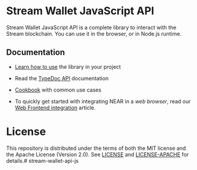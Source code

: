 # Stream Wallet JavaScript API

Stream Wallet JavaScript API is a complete library to interact with the Stream blockchain. You can use it in the browser, or in Node.js runtime.

## Documentation

- [Learn how to use](https://docs.streamprotocol.app/tools/stream-wallet-api-js/quick-reference) the library in your project

- Read the [TypeDoc API](https://near.github.io/stream-wallet-api-js/) documentation

- [Cookbook](stream-protocol/stream-wallet-api-js/blob/master/examples/cookbook/README.md) with common use cases

- To quickly get started with integrating NEAR in a _web browser_, read our [Web Frontend integration](https://docs.streamprotocol.app/develop/integrate/frontend) article.

# License

This repository is distributed under the terms of both the MIT license and the Apache License (Version 2.0).
See [LICENSE](stream-protocol/stream-wallet-api-js/blob/master/LICENSE) and [LICENSE-APACHE](stream-protocol/stream-wallet-api-js/blob/master/LICENSE-APACHE) for details.# stream-wallet-api-js
